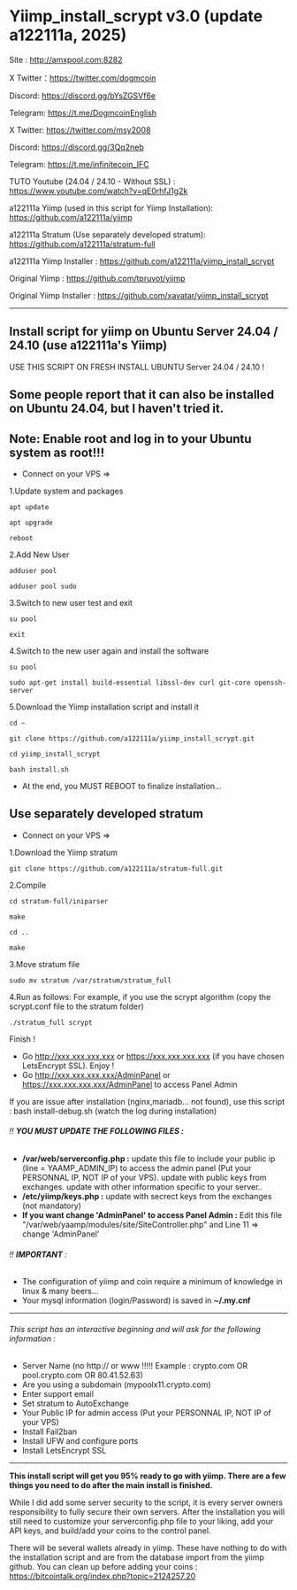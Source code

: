 # Yiimp_install_scrypt v3.0 (update a122111a, 2025)

Site : http://amxpool.com:8282

X Twitter：https://twitter.com/dogmcoin

Discord: https://discord.gg/bYsZGSVf6e

Telegram: https://t.me/DogmcoinEnglish

X Twitter: https://twitter.com/msy2008

Discord: https://discord.gg/3Qq2neb

Telegram: https://t.me/infinitecoin_IFC

TUTO Youtube (24.04 / 24.10 - Without SSL) : https://www.youtube.com/watch?v=qE0rhfJ1g2k

a122111a Yiimp (used in this script for Yiimp Installation): https://github.com/a122111a/yiimp

a122111a Stratum (Use separately developed stratum): https://github.com/a122111a/stratum-full

a122111a Yiimp Installer : https://github.com/a122111a/yiimp_install_scrypt

Original Yiimp : https://github.com/tpruvot/yiimp

Original Yiimp Installer : https://github.com/xavatar/yiimp_install_scrypt


***********************************

## Install script for yiimp on Ubuntu Server 24.04 / 24.10 (use a122111a's Yiimp)

USE THIS SCRIPT ON FRESH INSTALL UBUNTU Server 24.04 / 24.10 !

## Some people report that it can also be installed on Ubuntu 24.04, but I haven't tried it.
## Note: Enable root and log in to your Ubuntu system as root!!!

* Connect on your VPS =>

1.Update system and packages
```
apt update
```
```
apt upgrade
```
```
reboot
```
2.Add New User
```
adduser pool
```
```
adduser pool sudo
```
3.Switch to new user test and exit
```
su pool
```
```
exit
```
4.Switch to the new user again and install the software
```
su pool
```
```
sudo apt-get install build-essential libssl-dev curl git-core openssh-server
```
5.Download the Yiimp installation script and install it
```
cd ~
```
```
git clone https://github.com/a122111a/yiimp_install_scrypt.git
```
```
cd yiimp_install_scrypt
```
```
bash install.sh
```
- At the end, you MUST REBOOT to finalize installation...

##  Use separately developed stratum
* Connect on your VPS =>
 
1.Download the Yiimp stratum
```
git clone https://github.com/a122111a/stratum-full.git
```

2.Compile
```
cd stratum-full/iniparser
```
```
make
```
```
cd ..
```
```
make
```

3.Move stratum file 
```
sudo mv stratum /var/stratum/stratum_full
```

4.Run as follows: For example, if you use the scrypt algorithm (copy the scrypt.conf file to the stratum folder)
```
./stratum_full scrypt
```

Finish !
- Go http://xxx.xxx.xxx.xxx or https://xxx.xxx.xxx.xxx (if you have chosen LetsEncrypt SSL). Enjoy !
- Go http://xxx.xxx.xxx.xxx/AdminPanel or https://xxx.xxx.xxx.xxx/AdminPanel to access Panel Admin

If you are issue after installation (nginx,mariadb... not found), use this script : bash install-debug.sh (watch the log during installation)

###### :bangbang: **YOU MUST UPDATE THE FOLLOWING FILES :**

- **/var/web/serverconfig.php :** update this file to include your public ip (line = YAAMP_ADMIN_IP) to access the admin panel (Put your PERSONNAL IP, NOT IP of your VPS). update with public keys from exchanges. update with other information specific to your server..
- **/etc/yiimp/keys.php :** update with secrect keys from the exchanges (not mandatory)
- **If you want change 'AdminPanel' to access Panel Admin :** Edit this file "/var/web/yaamp/modules/site/SiteController.php" and Line 11 => change 'AdminPanel'

###### :bangbang: **IMPORTANT** :

- The configuration of yiimp and coin require a minimum of knowledge in linux & many beers...
- Your mysql information (login/Password) is saved in **~/.my.cnf**

***********************************

###### This script has an interactive beginning and will ask for the following information :

- Server Name (no http:// or www !!!!! Example : crypto.com OR pool.crypto.com OR 80.41.52.63)
- Are you using a subdomain (mypoolx11.crypto.com)
- Enter support email
- Set stratum to AutoExchange
- Your Public IP for admin access (Put your PERSONNAL IP, NOT IP of your VPS)
- Install Fail2ban
- Install UFW and configure ports
- Install LetsEncrypt SSL

***********************************

**This install script will get you 95% ready to go with yiimp. There are a few things you need to do after the main install is finished.**

While I did add some server security to the script, it is every server owners responsibility to fully secure their own servers. After the installation you will still need to customize your serverconfig.php file to your liking, add your API keys, and build/add your coins to the control panel. 

There will be several wallets already in yiimp. These have nothing to do with the installation script and are from the database import from the yiimp github. 
You can clean up before adding your coins : https://bitcointalk.org/index.php?topic=2124257.20
